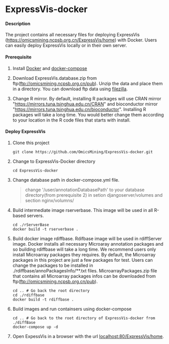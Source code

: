 # ExpressVis-docker

#### Description
The project contains all necessary files for deploying ExpressVis (https://omicsmining.ncpsb.org.cn/ExpressVis/home) with Docker. Users can easily deploy ExpressVis locally or in their own server.

#### Prerequisite

1. Install [Docker](https://docs.docker.com/engine/install/) and [docker-compose](https://docs.docker.com/compose/install/)
   
2. Download ExpressVis.database.zip from ftp(ftp://omicsmining.ncpsb.org.cn/pub). Unzip the data and place them in a directory. You can download ftp data using [filezilla](https://filezilla-project.org/).

3. Change R mirror. By default, installing R packages will use CRAN mirror "https://mirrors.tuna.tsinghua.edu.cn/CRAN" and bioconductor mirror "https://mirrors.tuna.tsinghua.edu.cn/bioconductor". Installing R packages will take a long time. You would better change them according to your location in the R code files that starts with install.


#### Deploy ExpressVis
1. Clone this project
   
   `
   git clone https://github.com/OmicsMining/ExpressVis-docker.git
   `

2.  Change to ExpressVis-Docker directory

    `
      cd ExpressVis-docker
    `

3.  Change database path in docker-compose.yml file.

    > change '/user/annotationDatabasePath' to your database directory(from prerequisite 2) in setion djangoserver/volumes and section nginx/volumns/

4. Build intermediate image rserverbase. This image will be used in all R-based servers.
   ```
   cd ./rServerBase
   docker build -t rserverbase .
   ```

5. Build docker image rdiffbase. Rdifbase image will be used in rdiffServer image. Docker installs all necessary Microaray annotation packages and so building rdiffbase will take a long time. We recommend users only install Microarray packages they requires. By default, the Microarray packages in this project are just a few packages for test. Users can change the packages to be installed in ./rdiffbase/annoPackagesInfo/**.txt files. MicroarrayPackages.zip file that contains all Microarray packages infos can be downloaded from ftp(ftp://omicsmining.ncpsb.org.cn/pub). 
   
    ```
    cd .. # Go back the root directory
    cd ./rdiffbase       
    docker build -t rdiffbase .
    ```

6. Build images and run containsers using docker-compose

   ```
   cd .. # Go back to the root directory of ExpressVis-docker from ./diffBase
   docker-compose up -d
   ```

7. Open ExpessVis in a browser with the url [localhost:80/ExpressVis/home](localhost:80/ExpressVis/home).







